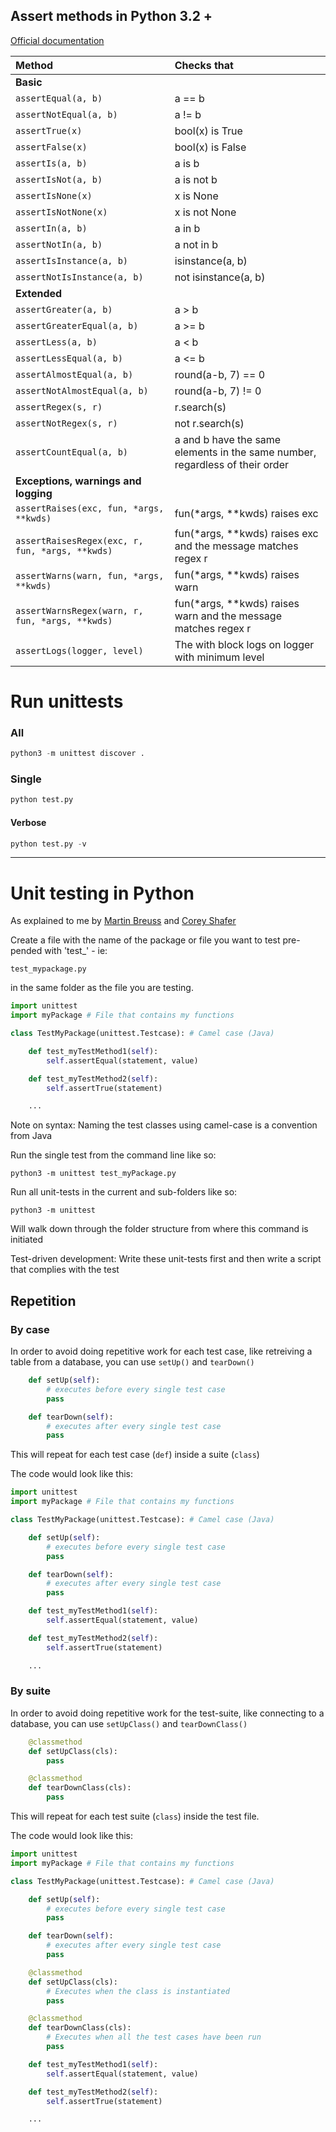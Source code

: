 ## Assert methods in Python 3.2 +
[Official documentation](https://docs.python.org/3/library/unittest.html)

| Method | Checks that |
| :-- | :-- |
| **Basic** | |
| `assertEqual(a, b)` | a == b |
| `assertNotEqual(a, b)` |	a != b |
| `assertTrue(x)` |	bool(x) is True |
| `assertFalse(x)` |	bool(x) is False |
| `assertIs(a, b)` |	a is b |
| `assertIsNot(a, b)` |	a is not b |
| `assertIsNone(x)` |	x is None |
| `assertIsNotNone(x)` | 	x is not None |
| `assertIn(a, b)` |	a in b |
| `assertNotIn(a, b)` |	a not in b |
| `assertIsInstance(a, b)` |	isinstance(a, b) |
| `assertNotIsInstance(a, b)` |	not isinstance(a, b) |
| **Extended** | |
| `assertGreater(a, b)` |	a > b |
| `assertGreaterEqual(a, b)` | a >= b |
| `assertLess(a, b)` | a < b |
| `assertLessEqual(a, b)` | a <= b |
| `assertAlmostEqual(a, b)` |	round(a-b, 7) == 0 |
| `assertNotAlmostEqual(a, b)` | round(a-b, 7) != 0 |
| `assertRegex(s, r)` | r.search(s) |
| `assertNotRegex(s, r)` | not r.search(s) |
| `assertCountEqual(a, b)` | a and b have the same elements in the same number, regardless of their order |
| **Exceptions, warnings and logging** | |
| `assertRaises(exc, fun, *args, **kwds)` |	fun(*args, **kwds) raises exc |
| `assertRaisesRegex(exc, r, fun, *args, **kwds)` |	fun(*args, **kwds) raises exc and the message matches regex r |
| `assertWarns(warn, fun, *args, **kwds)` |	fun(*args, **kwds) raises warn |
| `assertWarnsRegex(warn, r, fun, *args, **kwds)` |	fun(*args, **kwds) raises warn and the message matches regex r |
| `assertLogs(logger, level)` |	The with block logs on logger with minimum level |

# Run unittests

### All
```py
python3 -m unittest discover .
```

### Single

```py
python test.py
```

#### Verbose
```py
python test.py -v
```


---

# Unit testing in Python
As explained to me by [Martin Breuss](https://github.com/martin-martin) and [Corey Shafer](https://www.youtube.com/watch?v=6tNS--WetLI)

Create a file with the name of the package or file you want to test pre-pended with 'test_' - ie:
 ```
 test_mypackage.py
 ```

  in the same folder as the file you are testing.

```py
import unittest
import myPackage # File that contains my functions

class TestMyPackage(unittest.Testcase): # Camel case (Java)

    def test_myTestMethod1(self):
        self.assertEqual(statement, value)

    def test_myTestMethod2(self):
        self.assertTrue(statement)

    ...
```
Note on syntax: Naming the test classes using camel-case is a convention from Java


Run the single test from the command line like so:

```
python3 -m unittest test_myPackage.py
```

Run all unit-tests in the current and sub-folders like so:

```
python3 -m unittest
```

Will walk down through the folder structure from where this command is initiated

Test-driven development: Write these unit-tests first and then write a script that complies with the test

## Repetition

### By case
In order to avoid doing repetitive work for each test case, like retreiving a table from a database, you can use ```setUp()``` and ```tearDown()```

```py
    def setUp(self):
        # executes before every single test case
        pass

    def tearDown(self):
        # executes after every single test case
        pass
```
This will repeat for each test case (```def```) inside a suite (```class```)

The code would look like this:
```py
import unittest
import myPackage # File that contains my functions

class TestMyPackage(unittest.Testcase): # Camel case (Java)

    def setUp(self):
        # executes before every single test case
        pass

    def tearDown(self):
        # executes after every single test case
        pass

    def test_myTestMethod1(self):
        self.assertEqual(statement, value)

    def test_myTestMethod2(self):
        self.assertTrue(statement)

    ...
```

### By suite
In order to avoid doing repetitive work for the test-suite, like connecting to a database, you can use ```setUpClass()``` and ```tearDownClass()```

```py
    @classmethod
    def setUpClass(cls):
        pass

    @classmethod
    def tearDownClass(cls):
        pass
```
This will repeat for each test suite (```class```) inside the test file.

The code would look like this:

```py
import unittest
import myPackage # File that contains my functions

class TestMyPackage(unittest.Testcase): # Camel case (Java)

    def setUp(self):
        # executes before every single test case
        pass

    def tearDown(self):
        # executes after every single test case
        pass

    @classmethod
    def setUpClass(cls):
        # Executes when the class is instantiated
        pass

    @classmethod
    def tearDownClass(cls):
        # Executes when all the test cases have been run
        pass

    def test_myTestMethod1(self):
        self.assertEqual(statement, value)

    def test_myTestMethod2(self):
        self.assertTrue(statement)

    ...
```
